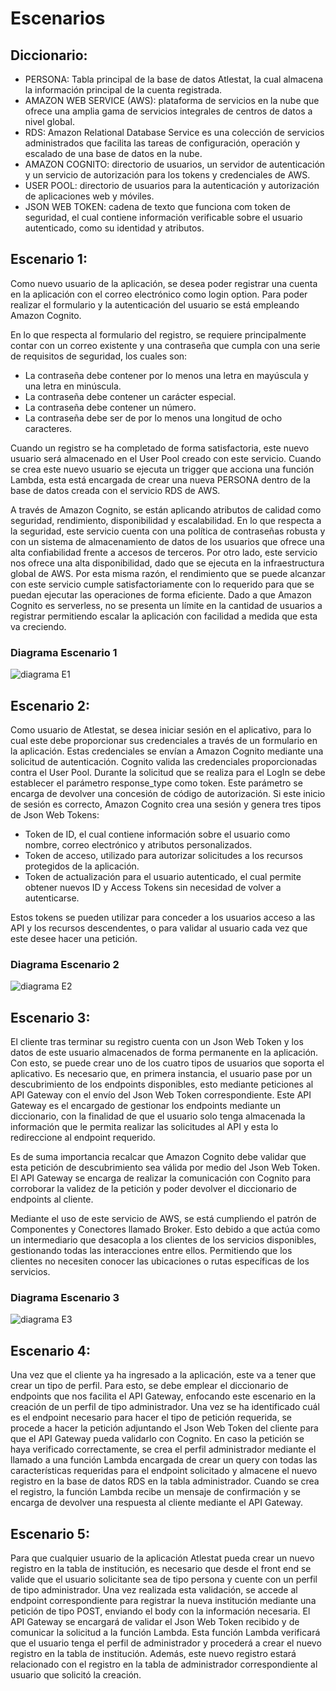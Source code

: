 # **Escenarios**

## Diccionario:

- PERSONA: Tabla principal de la base de datos Atlestat, la cual almacena la información principal de la cuenta registrada. 
- AMAZON WEB SERVICE (AWS): plataforma de servicios en la nube que ofrece una amplia gama de servicios integrales de centros de datos a nivel global.
- RDS: Amazon Relational Database Service es una colección de servicios administrados que facilita las tareas de configuración, operación y escalado de una base de datos en la nube.
- AMAZON COGNITO: directorio de usuarios, un servidor de autenticación y un servicio de autorización para los tokens y credenciales de AWS.
- USER POOL: directorio de usuarios para la autenticación y autorización de aplicaciones web y móviles.
- JSON WEB TOKEN: cadena de texto que funciona com token de seguridad, el cual contiene información verificable sobre el usuario autenticado, como su identidad y atributos.

## Escenario 1:

Como nuevo usuario de la aplicación, se desea poder registrar una cuenta en la aplicación con el correo electrónico como login option. Para poder realizar el formulario y la autenticación del usuario se está empleando Amazon Cognito. 

En lo que respecta al formulario del registro, se requiere principalmente contar con un correo existente y una contraseña que cumpla con una serie de requisitos de seguridad, los cuales son:

- La contraseña debe contener por lo menos una letra en mayúscula y una letra en minúscula.
- La contraseña debe contener un carácter especial.
- La contraseña debe contener un número.
- La contraseña debe ser de por lo menos una longitud de ocho caracteres.

Cuando un registro se ha completado de forma satisfactoria, este nuevo usuario será almacenado en el User Pool creado con este servicio. Cuando se crea este nuevo usuario se ejecuta un trigger que acciona una función Lambda, esta está encargada de crear una nueva PERSONA dentro de la base de datos creada con el servicio RDS de AWS.

A través de Amazon Cognito, se están aplicando atributos de calidad como seguridad, rendimiento, disponibilidad y escalabilidad. En lo que respecta a la seguridad, este servicio cuenta con una política de contraseñas robusta y con un sistema de almacenamiento de datos de los usuarios que ofrece una alta confiabilidad frente a accesos de terceros. Por otro lado, este servicio nos ofrece una alta disponibilidad, dado que se ejecuta en la infraestructura global de AWS. Por esta misma razón, el rendimiento que se puede alcanzar con este servicio cumple satisfactoriamente con lo requerido para que se puedan ejecutar las operaciones de forma eficiente. Dado a que Amazon Cognito es serverless, no se presenta un límite en la cantidad de usuarios a registrar permitiendo escalar la aplicación con facilidad a medida que esta va creciendo.

### Diagrama Escenario 1

![diagrama E1](diagramas/e1.png)

## Escenario 2:

Como usuario de Atlestat, se desea iniciar sesión en el aplicativo, para lo cual este debe proporcionar sus credenciales a través de un formulario en la aplicación. Estas credenciales se envían a Amazon Cognito mediante una solicitud de autenticación. Cognito valida las credenciales proporcionadas contra el User Pool. Durante la solicitud que se realiza para el LogIn se debe establecer el parámetro response_type como token. Este parámetro se encarga de devolver una concesión de código de autorización. Si este inicio de sesión es correcto, Amazon Cognito crea una sesión y genera tres tipos de Json Web Tokens:

- Token de ID, el cual contiene información sobre el usuario como nombre, correo electrónico y atributos personalizados.
- Token de acceso, utilizado para autorizar solicitudes a los recursos protegidos de la aplicación.
- Token de actualización para el usuario autenticado, el cual permite obtener nuevos ID y Access Tokens sin necesidad de volver a autenticarse.

Estos tokens se pueden utilizar para conceder a los usuarios acceso a las API y los recursos descendentes, o para validar al usuario cada vez que este desee hacer una petición. 

### Diagrama Escenario 2

![diagrama E2](diagramas/e2.png)

## Escenario 3:

El cliente tras terminar su registro cuenta con un Json Web Token y los datos de este usuario almacenados de forma permanente en la aplicación. Con esto, se puede crear uno de los cuatro tipos de usuarios que soporta el aplicativo. Es necesario que, en primera instancia, el usuario pase por un descubrimiento de los endpoints disponibles, esto mediante peticiones al API Gateway con el envío del Json Web Token correspondiente. Este API Gateway es el encargado de gestionar los endpoints mediante un diccionario, con la finalidad de que el usuario solo tenga almacenada la información que le permita realizar las solicitudes al API y esta lo redireccione al endpoint requerido. 

Es de suma importancia recalcar que Amazon Cognito debe validar que esta petición de descubrimiento sea válida por medio del Json Web Token. El API Gateway se encarga de realizar la comunicación con Cognito para corroborar la validez de la petición y poder devolver el diccionario de endpoints al cliente.

Mediante el uso de este servicio de AWS, se está cumpliendo el patrón de Componentes y Conectores llamado Broker. Esto debido a que actúa como un intermediario que desacopla a los clientes de los servicios disponibles, gestionando todas las interacciones entre ellos. Permitiendo que los clientes no necesiten conocer las ubicaciones o rutas específicas de los servicios. 

### Diagrama Escenario 3

![diagrama E3](diagramas/e3.png)

## Escenario 4:

Una vez que el cliente ya ha ingresado a la aplicación, este va a tener que crear un tipo de perfil. Para esto, se debe emplear el diccionario de endpoints que nos facilita el API Gateway, enfocando este escenario en la creación de un perfil de tipo administrador. Una vez se ha identificado cuál es el endpoint necesario para hacer el tipo de petición requerida, se procede a hacer la petición adjuntando el Json Web Token del cliente para que el API Gateway pueda validarlo con Cognito. En caso la petición se haya verificado correctamente, se crea el perfil administrador mediante el llamado a una función Lambda encargada de crear un query con todas las características requeridas para el endpoint solicitado y almacene el nuevo registro en la base de datos RDS en la tabla administrador. Cuando se crea el registro, la función Lambda recibe un mensaje de confirmación y se encarga de devolver una respuesta al cliente mediante el API Gateway. 

## Escenario 5:

Para que cualquier usuario de la aplicación Atlestat pueda crear un nuevo registro en la tabla de institución, es necesario que desde el front end se valide que el usuario solicitante sea de tipo persona y cuente con un perfil de tipo administrador. Una vez realizada esta validación, se accede al endpoint correspondiente para registrar la nueva institución mediante una petición de tipo POST, enviando el body con la información necesaria. El API Gateway se encargará de validar el Json Web Token recibido y de comunicar la solicitud a la función Lambda. Esta función Lambda verificará que el usuario tenga el perfil de administrador y procederá a crear el nuevo registro en la tabla de institución. Además, este nuevo registro estará relacionado con el registro en la tabla de administrador correspondiente al usuario que solicitó la creación.